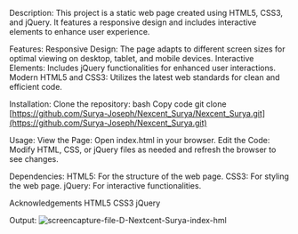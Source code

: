 Description:
This project is a static web page created using HTML5, CSS3, and jQuery. It features a responsive design and includes interactive elements to enhance user experience.

Features:
Responsive Design: The page adapts to different screen sizes for optimal viewing on desktop, tablet, and mobile devices.
Interactive Elements: Includes jQuery functionalities for enhanced user interactions.
Modern HTML5 and CSS3: Utilizes the latest web standards for clean and efficient code.

Installation:
Clone the repository:
bash
Copy code
git clone [https://github.com/Surya-Joseph/Nexcent_Surya/Nexcent_Surya.git](https://github.com/Surya-Joseph/Nexcent_Surya.git)

Usage:
View the Page: Open index.html in your browser.
Edit the Code: Modify HTML, CSS, or jQuery files as needed and refresh the browser to see changes.

Dependencies:
HTML5: For the structure of the web page.
CSS3: For styling the web page.
jQuery: For interactive functionalities.

Acknowledgements
HTML5
CSS3
jQuery

Output:
![screencapture-file-D-Nextcent-Surya-index-hml](https://github.com/user-attachments/assets/7323ef99-1a3a-4c0b-a129-2156c1609c1c)


